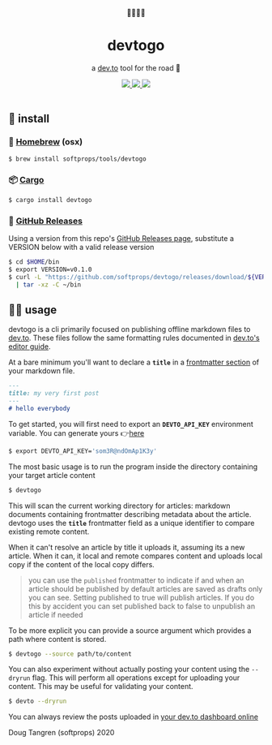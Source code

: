 <div align="center">
  👩🏽‍💻🎒
</div>

<h1 align="center">
  devtogo
</h1>

<p align="center">
    a <a href="https://dev.to/">dev.to</a> tool for the road 🚐
</p>

<div align="center">
  <a alt="GitHub Actions" href="https://github.com/softprops/devtogo/actions">
    <img src="https://github.com/softprops/devtogo/workflows/Main/badge.svg"/>
  </a>
  <a alt="crates.io" href="https://crates.io/crates/devtogo">
    <img src="https://img.shields.io/crates/v/devtogo.svg?logo=rust"/>
  </a>
  <a alt="license" href="LICENSE">
    <img src="https://img.shields.io/badge/license-MIT-brightgreen.svg"/>
  </a>
</div>

<br />

## 💾 install

### 🍻 [Homebrew](https://brew.sh/) (osx)

```sh
$ brew install softprops/tools/devtogo
```

### 📦 [Cargo](https://doc.rust-lang.org/cargo/)

```sh
$ cargo install devtogo
```

### 🚢 [GitHub Releases](https://help.github.com/github/administering-a-repository/about-releases)

Using a version from this repo's [GitHub Releases page](https://github.com/softprops/devtogo/releases),
substitute a VERSION below with a valid release version

```sh
$ cd $HOME/bin
$ export VERSION=v0.1.0
$ curl -L "https://github.com/softprops/devtogo/releases/download/${VERSION}/devtogo-$(uname -s)-$(uname -m).tar.gz" \
  | tar -xz -C ~/bin
```

## 🤸‍♂️ usage

devtogo is a cli primarily focused on publishing offline markdown files to [dev.to](https://dev.to/). These files follow the same formatting rules documented in [dev.to's editor guide](https://dev.to/p/editor_guide).

At a bare minimum you'll want to declare a **`title`** in a [frontmatter section](https://jekyllrb.com/docs/front-matter/) of your markdown file.

```md
---
title: my very first post
---
# hello everybody
```


To get started, you will first need to export an **`DEVTO_API_KEY`** environment variable. You can generate yours 👉[here](https://dev.to/settings/account)

```sh
$ export DEVTO_API_KEY='som3R@ndOmAp1K3y'
```

The most basic usage is to run the program inside the directory containing your target article content

```sh
$ devtogo
```

This will scan the current working directory for articles: markdown documents containing frontmatter describing metadata about the article. devtogo uses the **`title`** frontmatter field as a unique identifier to compare existing remote content. 

When it can't resolve an article by title it uploads it, assuming its a new article. When it can, it local and remote compares content and uploads local copy if the content of the local copy differs.

> you can use the `published` frontmatter to indicate if and when an article should be published
  by default articles are saved as drafts only you can see. Setting published to true will publish articles.
  If you do this by accident you can set published back to false to unpublish an article if needed

To be more explicit you can provide a source argument which provides a path where content
is stored.

```sh
$ devtogo --source path/to/content
```

You can also experiment without actually posting your content using the `--dryrun` flag. This will perform all operations
except for uploading your content. This may be useful for validating your content.

```sh
$ devto --dryrun
```

You can always review the posts uploaded in [your dev.to dashboard online](https://dev.to/dashboard)

Doug Tangren (softprops) 2020